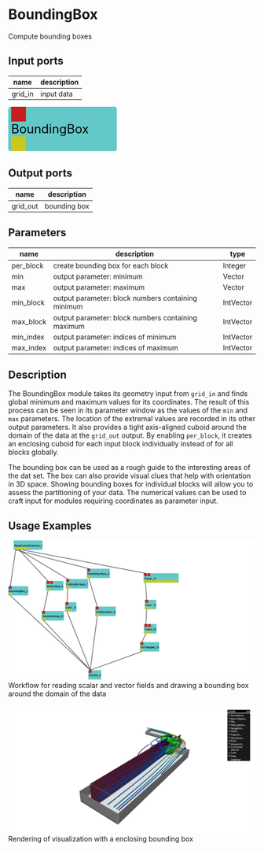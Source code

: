 
# BoundingBox
Compute bounding boxes

## Input ports
|name|description|
|-|-|
|grid_in|input data|


<svg width="221.39999999999998" height="90" >
<rect x="0" y="0" width="221.39999999999998" height="90" rx="5" ry="5" style="fill:#64c8c8ff;" />
<rect x="6.0" y="0" width="30" height="30" rx="0" ry="0" style="fill:#c81e1eff;" >
<title>grid_in</title></rect>
<title>grid_in</title></rect><rect x="6.0" y="60" width="30" height="30" rx="0" ry="0" style="fill:#c8c81eff;" >
<title>grid_out</title></rect>
<text x="6.0" y="54.0" font-size="1.7999999999999998em">BoundingBox</text></svg>

## Output ports
|name|description|
|-|-|
|grid_out|bounding box|


## Parameters
|name|description|type|
|-|-|-|
|per_block|create bounding box for each block|Integer|
|min|output parameter: minimum|Vector|
|max|output parameter: maximum|Vector|
|min_block|output parameter: block numbers containing minimum|IntVector|
|max_block|output parameter: block numbers containing maximum|IntVector|
|min_index|output parameter: indices of minimum|IntVector|
|max_index|output parameter: indices of maximum|IntVector|
## Description

The BoundingBox module takes its geometry input from `grid_in` and finds global minimum and maximum
values for its coordinates. The result of this process can be seen in its parameter window as the
values of the `min` and `max` parameters. The location of the extremal values are recorded in its
other output parameters. It also provides a tight axis-aligned cuboid around the domain of the data
at the `grid_out` output. By enabling `per_block`, it creates an enclosing cuboid for each input
block individually instead of for all blocks globally.

The bounding box can be used as a rough guide to the interesting areas of the dat set. The box can
also provide visual clues that help with orientation in 3D space. Showing bounding boxes for
individual blocks will allow you to assess the partitioning of your data. The numerical values can
be used to craft input for modules requiring coordinates as parameter input.

## Usage Examples
![](../../../module/general/BoundingBox/tiny-covise-net.png)
Workflow for reading scalar and vector fields and drawing a bounding box around the domain of the data

![](../../../module/general/BoundingBox/tiny-covise.png)
Rendering of visualization with a enclosing bounding box
